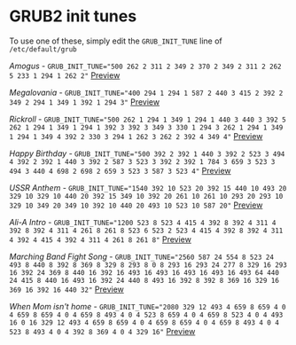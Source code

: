 # GRUB2 init tunes

To use one of these, simply edit the `GRUB_INIT_TUNE` line of `/etc/default/grub`

*Amogus* - `GRUB_INIT_TUNE="500 262 2 311 2 349 2 370 2 349 2 311 2 262 5 233 1 294 1 262 2"` [Preview](https://breadmaker.github.io/grub-tune-tester/?tune=500%20262%202%20311%202%20349%202%20370%202%20349%202%20311%202%20262%205%20233%201%20294%201%20262%202)

*Megalovania* - `GRUB_INIT_TUNE="400 294 1 294 1 587 2 440 3 415 2 392 2 349 2 294 1 349 1 392 1 294 3"` [Preview](https://breadmaker.github.io/grub-tune-tester/?tune=400%20294%201%20294%201%20587%202%20440%203%20415%202%20392%202%20349%202%20294%201%20349%201%20392%201%20294%203)

*Rickroll* - `GRUB_INIT_TUNE="500 262 1 294 1 349 1 294 1 440 3 440 3 392 5 262 1 294 1 349 1 294 1 392 3 392 3 349 3 330 1 294 3 262 1 294 1 349 1 294 1 349 4 392 2 330 3 294 1 262 3 262 2 392 4 349 4"` [Preview](https://breadmaker.github.io/grub-tune-tester/?tune=500%20262%201%20294%201%20349%201%20294%201%20440%203%20440%203%20392%205%20262%201%20294%201%20349%201%20294%201%20392%203%20392%203%20349%203%20330%201%20294%203%20262%201%20294%201%20349%201%20294%201%20349%204%20392%202%20330%203%20294%201%20262%203%20262%202%20392%204%20349%204)

*Happy Birthday* - `GRUB_INIT_TUNE="500 392 2 392 1 440 3 392 2 523 3 494 4 392 2 392 1 440 3 392 2 587 3 523 3 392 2 392 1 784 3 659 3 523 3 494 3 440 4 698 2 698 2 659 3 523 3 587 3 523 4"` [Preview](https://breadmaker.github.io/grub-tune-tester/?tune=500%20392%202%20392%201%20440%203%20392%202%20523%203%20494%204%20392%202%20392%201%20440%203%20392%202%20587%203%20523%203%20392%202%20392%201%20784%203%20659%203%20523%203%20494%203%20440%204%20698%202%20698%202%20659%203%20523%203%20587%203%20523%204)

*USSR Anthem* - `GRUB_INIT_TUNE="1540 392 10 523 20 392 15 440 10 493 20 329 10 329 10 440 20 392 15 349 10 392 20 261 10 261 10 293 20 293 10 329 10 349 20 349 10 392 10 440 20 493 10 523 10 587 20"` [Preview](https://breadmaker.github.io/grub-tune-tester/?tune=1540%20392%2010%20523%2020%20392%2015%20440%2010%20493%2020%20329%2010%20329%2010%20440%2020%20392%2015%20349%2010%20392%2020%20261%2010%20261%2010%20293%2020%20293%2010%20329%2010%20349%2020%20349%2010%20392%2010%20440%2020%20493%2010%20523%2010%20587%2020)

*Ali-A Intro* - `GRUB_INIT_TUNE="1200 523 8 523 4 415 4 392 8 392 4 311 4 392 8 392 4 311 4 261 8 261 8 523 6 523 2 523 4 415 4 392 8 392 4 311 4 392 4 415 4 392 4 311 4 261 8 261 8"` [Preview](https://breadmaker.github.io/grub-tune-tester/?tune=1200%20523%208%20523%204%20415%204%20392%208%20392%204%20311%204%20392%208%20392%204%20311%204%20261%208%20261%208%20523%206%20523%202%20523%204%20415%204%20392%208%20392%204%20311%204%20392%204%20415%204%20392%204%20311%204%20261%208%20261%208)

*Marching Band Fight Song* - `GRUB_INIT_TUNE="2560 587 24 554 8 523 24 493 8 440 8 392 8 369 8 329 8 293 8 0 8 293 16 293 24 277 8 329 16 293 16 392 24 369 8 440 16 392 16 493 16 493 16 493 16 493 16 493 64 440 24 415 8 440 16 493 16 392 24 440 8 493 16 392 8 392 8 369 16 329 16 369 16 392 16 440 32"` [Preview](https://breadmaker.github.io/grub-tune-tester/?tune=2560%20587%2024%20554%208%20523%2024%20493%208%20440%208%20392%208%20369%208%20329%208%20293%208%200%208%20293%2016%20293%2024%20277%208%20329%2016%20293%2016%20392%2024%20369%208%20440%2016%20392%2016%20493%2016%20493%2016%20493%2016%20493%2016%20493%2064%20440%2024%20415%208%20440%2016%20493%2016%20392%2024%20440%208%20493%2016%20392%208%20392%208%20369%2016%20329%2016%20369%2016%20392%2016%20440%2032) <!-- This song is On Wisconsin -->

*When Mom isn't home* - `GRUB_INIT_TUNE="2080 329 12 493 4 659 8 659 4 0 4 659 8 659 4 0 4 659 8 493 4 0 4 523 8 659 4 0 4 659 8 523 4 0 4 493 16 0 16 329 12 493 4 659 8 659 4 0 4 659 8 659 4 0 4 659 8 493 4 0 4 523 8 493 4 0 4 392 8 369 4 0 4 329 16"` [Preview](https://breadmaker.github.io/grub-tune-tester/?tune=2080%20329%2012%20493%204%20659%208%20659%204%200%204%20659%208%20659%204%200%204%20659%208%20493%204%200%204%20523%208%20659%204%200%204%20659%208%20523%204%200%204%20493%2016%200%2016%20329%2012%20493%204%20659%208%20659%204%200%204%20659%208%20659%204%200%204%20659%208%20493%204%200%204%20523%208%20493%204%200%204%20392%208%20369%204%200%204%20329%2016) <!--When the computer science teacher isn't at school -->
